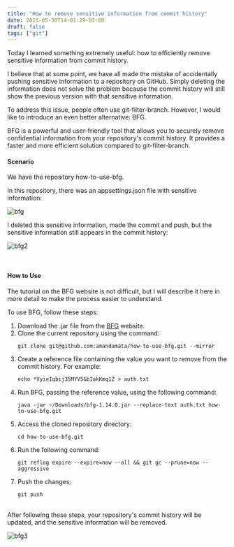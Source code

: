```yaml
---
title: "How to remove sensitive information from commit history"
date: 2023-05-30T14:01:29-03:00
draft: false
tags: ["git"]
---
```


Today I learned something extremely useful: how to efficiently remove sensitive information from commit history.

I believe that at some point, we have all made the mistake of accidentally pushing sensitive information to a repository on GitHub. Simply deleting the information does not solve the problem because the commit history will still show the previous version with that sensitive information.

To address this issue, people often use git-filter-branch. However, I would like to introduce an even better alternative: BFG.

BFG is a powerful and user-friendly tool that allows you to securely remove confidential information from your repository's commit history. It provides a faster and more efficient solution compared to git-filter-branch.</br>
#### Scenario
We have the repository how-to-use-bfg.

In this repository, there was an appsettings.json file with sensitive information:

![bfg](/img/bfg1.png)

I deleted this sensitive information, made the commit and push, but the sensitive information still appears in the commit history:

![bfg2](/img/bfg2.png)

</br>

#### How to Use
The tutorial on the BFG website is not difficult, but I will describe it here in more detail to make the process easier to understand.

To use BFG, follow these steps:
1. Download the .jar file from the [BFG](https://rtyley.github.io/bfg-repo-cleaner/) website.
2. Clone the current repository using the command:
	```
	git clone git@github.com:amandamata/how-to-use-bfg.git --mirror
	```
3. Create a reference file containing the value you want to remove from the commit history. For example:
	```
	echo *VyieIqbij35MYV5&bIakKmq1Z > auth.txt
	```
4. Run BFG, passing the reference value, using the following command:
	```
	java -jar ~/Downloads/bfg-1.14.0.jar --replace-text auth.txt how-to-use-bfg.git
	```
5. Access the cloned repository directory:
	```
	cd how-to-use-bfg.git
	```
6. Run the following command:
	```
	git reflog expire --expire=now --all && git gc --prune=now --aggressive
	```
7. Push the changes:
	```
	git push
	```
</br>
After following these steps, your repository's commit history will be updated, and the sensitive information will be removed.


![bfg3](/img/bfg3.png)
